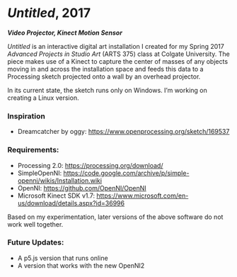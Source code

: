 # <em>Untitled</em>, 2017
<strong><em> Video Projector, Kinect Motion Sensor</em></strong>


<em>Untitled</em> is an interactive digital art installation I created for my Spring 2017 <em>Advanced Projects in Studio Art</em> (ARTS 375) class at Colgate University. The piece makes use of a  Kinect to capture the center of masses of any objects moving in and across the installation space and feeds this data to a Processing sketch projected onto a wall by an overhead projector.

In its current state, the sketch runs only on Windows. I’m working on creating a Linux version.

### Inspiration
 - Dreamcatcher by oggy: https://www.openprocessing.org/sketch/169537

### Requirements:

 - Processing 2.0: https://processing.org/download/
 - SimpleOpenNI: https://code.google.com/archive/p/simple-openni/wikis/Installation.wiki
 - OpenNI: https://github.com/OpenNI/OpenNI
 - Microsoft Kinect SDK v1.7: https://www.microsoft.com/en-us/download/details.aspx?id=36996

Based on my experimentation, later versions of the above software do not work well together.
### Future Updates:
 - A p5.js version that runs online
 - A version that works with the new OpenNI2
